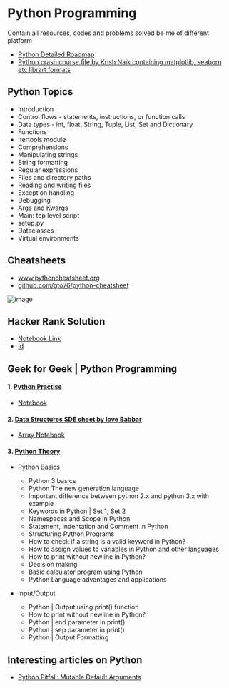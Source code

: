# Python Programming
Contain all resources, codes and problems solved be me of different platform

* [Python Detailed Roadmap](https://god-level-python.notion.site/Python-Detailed-Roadmap-7cbcb8c4c3b6411094f6256050a44d5f)
* [Python crash course file by Krish Naik containing matplotlib, seaborn etc librart formats](https://github.com/krishnaik06/Machine-Learning-in-90-days/tree/master/Section%201-%20Python%20Crash%20Course)

## Python Topics 
* Introduction 
* Control flows - statements, instructions, or function calls
* Data types - int, float, String, Tuple, List, Set and Dictionary
* Functions  
* Itertools module
* Comprehensions
* Manipulating strings
* String formatting
* Regular expressions
* Files and directory paths
* Reading and writing files
* Exception handling
* Debugging
* Args and Kwargs
* Main: top level script
* setup.py
* Dataclasses
* Virtual environments


## Cheatsheets

* www.pythoncheatsheet.org
* [github.com/gto76/python-cheatsheet](https://github.com/gto76/python-cheatsheet)

![image](https://user-images.githubusercontent.com/67424390/180626751-4453b296-c303-4530-86cd-a17ac26bf804.png)


## Hacker Rank Solution
* [Notebook Link](https://drive.google.com/file/d/1F5lQiU5ruqgkJWTftnMlPQmhEyETKssf/view?usp=sharing)
* [Id](https://www.hackerrank.com/vg11072001)


## Geek for Geek | Python Programming 

#### 1. [Python Practise](https://www.geeksforgeeks.org/python-exercises-practice-questions-and-solutions/)
* [Notebook](https://colab.research.google.com/drive/1q1olHHQFaDAkNbFSJSQMv_hWt40udLWc#scrollTo=SGJBlQs3c3uq)

#### 2. [Data Structures SDE sheet by love Babbar](https://www.geeksforgeeks.org/dsa-sheet-by-love-babbar/)
* [Array Notebook](https://colab.research.google.com/drive/1N1bi6HQsA8gEKHt74EBNmsr8XK787JNo?usp=sharing) 

#### 3. [Python Theory](https://www.geeksforgeeks.org/python-programming-language/)
* Python Basics
    * Python 3 basics
    * Python The new generation language
    * Important difference between python 2.x and python 3.x with example
    * Keywords in Python | Set 1, Set 2
    * Namespaces and Scope in Python
    * Statement, Indentation and Comment in Python
    * Structuring Python Programs
    * How to check if a string is a valid keyword in Python?
    * How to assign values to variables in Python and other languages
    * How to print without newline in Python?
    * Decision making
    * Basic calculator program using Python
    * Python Language advantages and applications
    
 * Input/Output
    * Python | Output using print() function
    * How to print without newline in Python?
    * Python | end parameter in print()
    * Python | sep parameter in print()
    * Python | Output Formatting

## Interesting articles on Python
* [Python Pitfall: Mutable Default Arguments](https://towardsdatascience.com/python-pitfall-mutable-default-arguments-9385e8265422)
